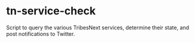 tn-service-check
==========

Script to query the various TribesNext services, determine their state, and post notifications to Twitter.
